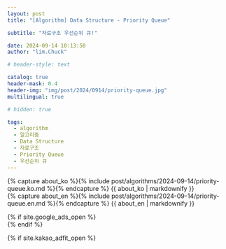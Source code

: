```yaml
---
layout: post
title: "[Algorithm] Data Structure - Priority Queue"

subtitle: "자료구조 우선순위 큐!"

date: 2024-09-14 10:13:50
author: "lim.Chuck"

# header-style: text

catalog: true
header-mask: 0.4
header-img: "img/post/2024/0914/priority-queue.jpg"
multilingual: true

# hidden: true

tags:
  - algorithm
  - 알고리즘
  - Data Structure
  - 자료구조
  - Priority Queue
  - 우선순위 큐
---
```


<div class="ko post-container">
    {% capture about_ko %}{% include post/algorithms/2024-09-14/priority-queue.ko.md %}{% endcapture %}
    {{ about_ko | markdownify }}
</div>
<div class="en post-container">
    {% capture about_en %}{% include post/algorithms/2024-09-14/priority-queue.en.md %}{% endcapture %}
    {{ about_en | markdownify }}
</div>

{% if site.google_ads_open %}
<ins class="adsbygoogle" style="display:block" data-ad-client="{{site.googl_ca_pub}}" data-ad-slot="4449058731"
  data-ad-format="auto" data-full-width-responsive="true"></ins>
{% endif %}

{% if site.kakao_adfit_open %}
<ins class="kakao_ad_area" style="display:none;" data-ad-unit="DAN-PCSCzPH4DUFDJxkc" data-ad-width="728"
  data-ad-height="90" />
{% endif %}
